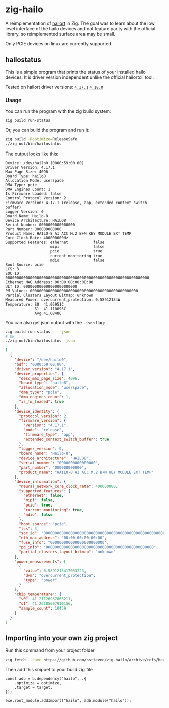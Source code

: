 # zig-hailo

A reimplementation of [hailort](https://github.com/hailo-ai/hailort) in Zig. The goal was to learn about the low level interface of the hailo devices and not feature parity with the official library, so reimplemented surface area may be small.

Only PCIE devices on linux are currently supported.

## hailostatus

This is a simple program that prints the status of your installed hailo devices. It is driver version independent unlike the official hailortcli tool.

Tested on hailort driver versions: [`4.17.1`](https://github.com/hailo-ai/hailort/tree/e2190aeda847ab22057d162d08b516c39ac36ab8) [`4.18.0`](https://github.com/hailo-ai/hailort/tree/01e4c7f5a7463cc61ef1b2d22c31dd80a3a07d95)

### Usage

You can run the program with the zig build system:

```sh
zig build run-status
```

Or, you can build the program and run it:

```sh
zig build -Doptimize=ReleaseSafe
./zig-out/bin/hailostatus
```

The output looks like this:

```
Device: /dev/hailo0 (0000:59:00.00)
Driver Version: 4.17.1
Max Page Size: 4096
Board Type: hailo8
Allocation Mode: userspace
DMA Type: pcie
DMA Engines Count: 1
Is Firmware Loaded: false
Control Protocol Version: 2
Firmware Version: 4.17.1 (release, app, extended context switch buffer)
Logger Version: 0
Board Name: Hailo-8
Device Architecture: HAILO8
Serial Number: 0000000000000000
Part Number: 000000000000
Product Name: HAILO-8 AI ACC M.2 B+M KEY MODULE EXT TEMP
Core Clock Rate: 400000000Hz
Supported Features: ethernet           false
                    mipi               false
                    pcie               true
                    current_monitoring true
                    mdio               false
Boot Source: pcie
LCS: 3
SOC ID: 0000000000000000000000000000000000000000000000000000000000000000
Ethernet MAC Address: 00:00:00:00:00:00
ULT ID: 000000000000000000000000
PM Values: 000000000000000000000000000000000000000000000000
Partial Clusters Layout Bitmap: unknown
Measured Power: overcurrent_protection: 0.58912134W
Temperature: S0  41.05951C
             S1  41.110096C
             Avg 41.0848C
```

You can also get json output with the `-json` flag:

```sh
zig build run-status -- -json
# OR
./zig-out/bin/hailostatus -json
```

```json
[
  {
    "device": "/dev/hailo0",
    "bdf": "0000:59:00.00",
    "driver_version": "4.17.1",
    "device_properties": {
      "desc_max_page_size": 4096,
      "board_type": "hailo8",
      "allocation_mode": "userspace",
      "dma_type": "pcie",
      "dma_engines_count": 1,
      "is_fw_loaded": true
    },
    "device_identity": {
      "protocol_version": 2,
      "firmware_version": {
        "version": "4.17.1",
        "mode": "release",
        "firmware_type": "app",
        "extended_context_switch_buffer": true
      },
      "logger_version": 0,
      "board_name": "Hailo-8",
      "device_architecture": "HAILO8",
      "serial_number": "0000000000000000",
      "part_number": "000000000000",
      "product_name": "HAILO-8 AI ACC M.2 B+M KEY MODULE EXT TEMP"
    },
    "device_information": {
      "neural_network_core_clock_rate": 400000000,
      "supported_features": {
        "ethernet": false,
        "mipi": false,
        "pcie": true,
        "current_monitoring": true,
        "mdio": false
      },
      "boot_source": "pcie",
      "lcs": 3,
      "soc_id": "0000000000000000000000000000000000000000000000000000000000000000",
      "eth_mac_address": "00:00:00:00:00:00",
      "fuse_info": "000000000000000000000000",
      "pd_info": "000000000000000000000000000000000000000000000000",
      "partial_clusters_layout_bitmap": "unknown"
    },
    "power_measurements": [
      {
        "value": 0.5891213417053223,
        "dvm": "overcurrent_protection",
        "type": "power"
      }
    ],
    "chip_temperature": {
      "s0": 41.21126937866211,
      "s1": 41.26185607910156,
      "sample_count": 10459
    }
  }
]
```

## Importing into your own zig project

Run this command from your project folder

```sh
zig fetch --save https://github.com/ssttevee/zig-hailo/archive/refs/heads/trunk.tar.gz
```

Then add this snippet to your build.zig file

```zig
const adb = b.dependency("hailo", .{
    .optimize = optimize,
    .target = target,
});

exe.root_module.addImport("hailo", adb.module("hailo"));
```
